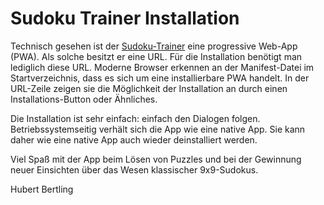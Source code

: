 # Sudoku Trainer Installation

Technisch gesehen ist der [Sudoku-Trainer](https://hubertbertling.github.io/sudokuSolver/) eine progressive Web-App (PWA). Als solche besitzt er eine URL. Für die Installation benötigt man lediglich diese URL. Moderne Browser erkennen an der Manifest-Datei im Startverzeichnis, dass es sich um eine installierbare PWA handelt. In der URL-Zeile zeigen sie die Möglichkeit der Installation an durch einen Installations-Button oder Ähnliches.  

Die Installation ist sehr einfach: einfach den Dialogen folgen. Betriebssystemseitig verhält sich die App wie eine native App. Sie kann daher wie eine native App auch wieder deinstalliert werden.

Viel Spaß mit der App beim Lösen von Puzzles und bei der Gewinnung neuer Einsichten über das Wesen klassischer 9x9-Sudokus.

Hubert Bertling  
